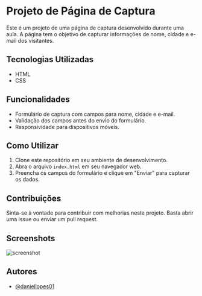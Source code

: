# Projeto de Página de Captura

Este é um projeto de uma página de captura desenvolvido durante uma aula. A página tem o objetivo de capturar informações de nome, cidade e e-mail dos visitantes.

## Tecnologias Utilizadas

- HTML
- CSS

## Funcionalidades

- Formulário de captura com campos para nome, cidade e e-mail.
- Validação dos campos antes do envio do formulário.
- Responsividade para dispositivos móveis.

## Como Utilizar

1. Clone este repositório em seu ambiente de desenvolvimento.
2. Abra o arquivo `index.html` em seu navegador web.
3. Preencha os campos do formulário e clique em "Enviar" para capturar os dados.


## Contribuições

Sinta-se à vontade para contribuir com melhorias neste projeto. Basta abrir uma issue ou enviar um pull request.

## Screenshots

![screenshot](https://github.com/daniellopes01/Pagina-de-captura/assets/158799132/212130d6-ca41-4f4e-85b1-678e9ee1c739)


## Autores

- [@daniellopes01](https://www.github.com/daniellopes01)

